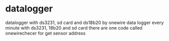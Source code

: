 # datalogger
datalogger with ds3231, sd card and ds18b20 by onewire
data logger every minute with ds3231, 18b20 and sd card 
there are one code called onewirechecer for get sensor address
